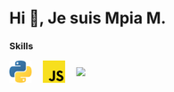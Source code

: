 # Hi 👋, Je suis Mpia M.

### Skills

<div style="width: 100%; display: flex; align-items: center; gap: 20px;">
    <img src="./assets/python.svg" width="40" />
    <img src="./assets/javascript.svg" width="40" />
    <img src="./assets/c.svg" width="40" />
</div>


